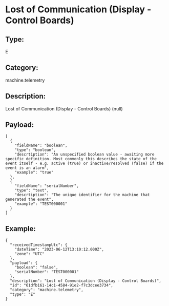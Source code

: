 # Lost of Communication (Display - Control Boards)

## Type:

E

## Category:

machine.telemetry

## Description: 

Lost of Communication (Display - Control Boards) (null)

## Payload:

```
[
  {
    "fieldName": "boolean",
    "type": "boolean",
    "descrtiption": "An unspecified boolean value - awaiting more specific definition. Most commonly this describes the state of the event itself - e.g. active (true) or inactive/resolved (false) if the event is an alarm",
    "example": "true"
  },
  {
    "fieldName": "serialNumber",
    "type": "text",
    "descrtiption": "The unique identifier for the machine that generated the event",
    "example": "TEST000001"
  }
]
```

## Example:

```
{
  "receivedTimestampUtc": {
    "dateTime": "2023-06-12T13:10:12.000Z",
    "zone": "UTC"
  },
  "payload": {
    "boolean": "false",
    "serialNumber": "TEST000001"
  },
  "description": "Lost of Communication (Display - Control Boards)",
  "id": "61dfb161-14c1-4584-91e2-f7c3dcee3734",
  "category": "machine.telemetry",
  "type": "E"
}
```
